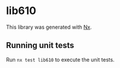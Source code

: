 # lib610

This library was generated with [Nx](https://nx.dev).

## Running unit tests

Run `nx test lib610` to execute the unit tests.
